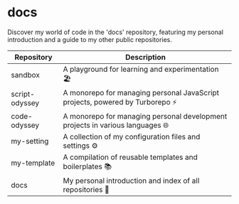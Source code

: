 # docs
Discover my world of code in the 'docs' repository, featuring my personal introduction and a guide to my other public repositories.

| Repository     | Description                                                                 |
| -------------- | --------------------------------------------------------------------------- |
| sandbox        | A playground for learning and experimentation 🏖️                            |
| script-odyssey | A monorepo for managing personal JavaScript projects, powered by Turborepo ⚡ |
| code-odyssey   | A monorepo for managing personal development projects in various languages 🌐 |
| my-setting     | A collection of my configuration files and settings ⚙️                       |
| my-template    | A compilation of reusable templates and boilerplates 📚                        |
| docs           | My personal introduction and index of all repositories 📖                    |

